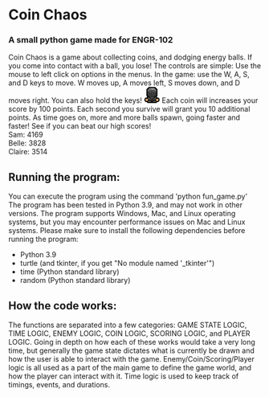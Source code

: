 # Coin Chaos
### A small python game made for ENGR-102

Coin Chaos is a game about collecting coins, and dodging energy balls.
If you come into contact with a ball, you lose!
The controls are simple: Use the mouse to left click on options in the menus.
In the game: use the W, A, S, and D keys to move.
W moves up, A moves left, S moves down, and D moves right.
You can also hold the keys!
![](https://github.com/b3at1/Coin-Chaos/blob/main/player.gif)
Each coin will increases your score by 100 points.
Each second you survive will grant you 10 additional points.
As time goes on, more and more balls spawn, going faster and faster!
See if you can beat our high scores!
<br>Sam:   4169
<br>Belle:  3828
<br>Claire: 3514

## Running the program:
You can execute the program using the command 'python fun_game.py'
The program has been tested in Python 3.9, and may not work in other versions.
The program supports Windows, Mac, and Linux operating systems, but you may encounter performance issues on Mac and Linux systems.
Please make sure to install the following dependencies before running the program:
- Python 3.9
- turtle (and tkinter, if you get "No module named '_tkinter'")
- time (Python standard library)
- random (Python standard library)

## How the code works:
The functions are separated into a few categories:
GAME STATE LOGIC, TIME LOGIC, ENEMY LOGIC, COIN LOGIC, SCORING LOGIC, and PLAYER LOGIC.
Going in depth on how each of these works would take a very long time, but generally the game state dictates what is currently be drawn and how the user is able to interact with the game. Enemy/Coin/Scoring/Player logic is all used as a part of the main game to define the game world, and how the player can interact with it. Time logic is used to keep track of timings, events, and durations.
